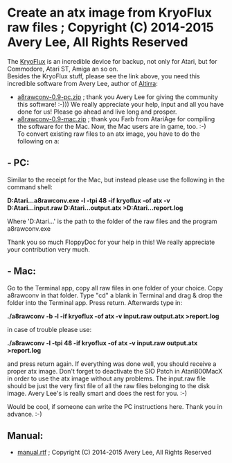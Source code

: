 # Create an atx image from KryoFlux raw files ; Copyright (C) 2014-2015 Avery Lee, All Rights Reserved  
The [KryoFlux](https://kryoflux.com/) is an incredible device for backup, not only for Atari, but for Commodore, Atari ST, Amiga an so on.  
Besides the KryoFlux stuff, please see the link above, you need this incredible software from Avery Lee, author of [Altirra](http://www.virtualdub.org/altirra.html):  
- [a8rawconv-0.9-pc.zip](attachments/a8rawconv-0.9-pc.zip) ; thank you Avery Lee for giving the community this software! :-))) We really appreciate your help, input and all you have done for us! Please go ahead and live long and prosper.  
- [a8rawconv-0.9-mac.zip](attachments/a8rawconv-0.9-mac.zip) ; thank you Farb from AtariAge for compiling the software for the Mac. Now, the Mac users are in game, too. :-)  
To convert existing raw files to an atx image, you have to do the following on a:  
## - PC:  
Similar to the receipt for the Mac, but instead please use the following in the command shell:  
  
__D:Atari...a8rawconv.exe -l -tpi 48 -if kryoflux -of atx -v D:Atari...input.raw D:Atari...output.atx >D:Atari...report.log__  
  
Where 'D:Atari...' is the path to the folder of the raw files and the program a8rawconv.exe  
  
Thank you so much FloppyDoc for your help in this! We really appreciate your contribution very much.  
## - Mac:  
Go to the Terminal app, copy all raw files in one folder of your choice. Copy a8rawconv in that folder. Type "cd" a blank in Terminal and drag & drop the folder into the Terminal app. Press return. Afterwards type in:  
  
__./a8rawconv -b -l -if kryoflux -of atx -v input.raw output.atx >report.log__  
  
in case of trouble please use:  
  
__./a8rawconv -l -tpi 48 -if kryoflux -of atx -v input.raw output.atx >report.log__  
  
and press return again. If everything was done well, you should receive a proper atx image. Don't forget to deactivate the SIO Patch in Atari800MacX in order to use the atx image without any problems. The input.raw file should be just the very first file of all the raw files belonging to the disk image. Avery Lee's is really smart and does the rest for you. :-)  
  
Would be cool, if someone can write the PC instructions here. Thank you in advance. :-)  
  
## Manual:  
- [manual.rtf](attachments/manual.rtf) ; Copyright (C) 2014-2015 Avery Lee, All Rights Reserved  
